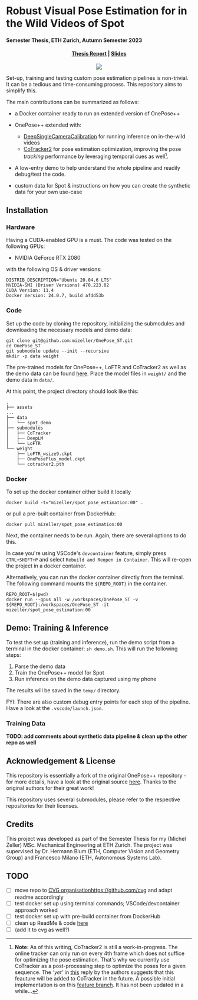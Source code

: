 # Robust Visual Pose Estimation for in the Wild Videos of Spot
#### Semester Thesis, ETH Zurich, Autumn Semester 2023
<!-- TODO: add links -->
<h4 align="center"><a href="">Thesis Report</a> | <a href="">Slides</a></h3>

<p align="center">
<img src="assets/preview.gif"/>
</p>

Set-up, training and testing custom pose estimation pipelines is non-trivial. It can be a tedious and time-consuming process. This repository aims to simplify this.

The main contributions can be summarized as follows:
- a Docker container ready to run an extended version of OnePose++
- OnePose++ extended with:
    - [DeepSingleCameraCalibration](https://github.com/AlanSavio25/DeepSingleImageCalibration/) for running inference on in-the-wild videos
    - [CoTracker2]() for pose estimation optimization, improving the pose *tracking* performance by leveraging temporal cues as well[^2].
 
- A low-entry demo to help understand the whole pipeline and readily debug/test the code.

- custom data for Spot & instructions on how you can create the synthetic data for your own use-case
   
[^2]: **Note:** As of this writing, CoTracker2 is still a work-in-progress. The online tracker can only run on every 4th frame which does not suffice for optimizing the pose estimation. That's why we currently use CoTracker as a post-processing step to optimize the poses for a given sequence. The *'yet'* in [this](https://github.com/facebookresearch/co-tracker/issues/56#issuecomment-1878778614) reply by the authors suggests that this feauture will be added to CoTracker in the future. A possible initial implementation is on this [feature branch](https://github.com/mizeller/OnePose_ST/tree/feat-online-tracker). It has not been updated in a while...

## Installation
### Hardware 
Having a CUDA-enabled GPU is a must. The code was tested on the following GPUs:
- NVIDIA GeForce RTX 2080

with the following OS & driver versions:
```shell
DISTRIB_DESCRIPTION="Ubuntu 20.04.6 LTS"
NVIDIA-SMI (Driver Versions) 470.223.02   
CUDA Version: 11.4
Docker Version: 24.0.7, build afdd53b
```

### Code
Set up the code by cloning the repository, initializing the submodules and downloading the necessary models and demo data: 
```shell
git clone git@github.com:mizeller/OnePose_ST.git
cd OnePose_ST
git submodule update --init --recursive
mkdir -p data weight 
```
The pre-trained models for OnePose++, LoFTR and CoTracker2 as well as the demo data can be found [here](https://drive.google.com/drive/folders/1VIuflRl8WdJVcwpsHOFlmeoM7b3I1HlV?usp=sharing). Place the model files in `weight/` and the demo data in `data/`.

At this point, the project directory should look like this:
```shell
.
├── assets
...
├── data
│   └── spot_demo
├── submodules
│   ├── CoTracker
│   ├── DeepLM
│   └── LoFTR
└── weight
    ├── LoFTR_wsize9.ckpt 
    ├── OnePosePlus_model.ckpt
    └── cotracker2.pth
```

### Docker
To set up the docker container either build it locally
```shell
docker build -t="mizeller/spot_pose_estimation:00" .
```
or pull a pre-built container from DockerHub:
```shell
docker pull mizeller/spot_pose_estimation:00
```
Next, the container needs to be run. Again, there are several options to do this.

In case you're using VSCode's `devcontainer` feature, simply press `CTRL+SHIFT+P` and select `Rebuild and Reopen in Container`.
This will re-open the project in a docker container.

Alternatively, you can run the docker container directly from the terminal. The following command mounts the `${REPO_ROOT}` in the container.

```shell
REPO_ROOT=$(pwd)
docker run --gpus all -w /workspaces/OnePose_ST -v ${REPO_ROOT}:/workspaces/OnePose_ST -it mizeller/spot_pose_estimation:00
```

## Demo: Training & Inference
To test the set up (training and inference), run the demo script from a terminal in the docker container: `sh demo.sh`. This will run the following steps:
1. Parse the demo data
2. Train the OnePose++ model for Spot
3. Run inference on the demo data captured using my phone

The results will be saved in the `temp/` directory. 

FYI: There are also custom debug entry points for each step of the pipeline. Have a look at the `.vscode/launch.json`.

### Training Data
**TODO: add comments about synthetic data pipeline & clean up the other repo as well**

## Acknowledgement & License
This repository is essentially a fork of the original OnePose++ repository - for more details, have a look at the original source [here](https://github.com/zju3dv/OnePose_Plus_Plus). Thanks to the original authors for their great work!

This repository uses several submodules, please refer to the respective repositories for their licenses.

## Credits
This project was developed as part of the Semester Thesis for my (Michel Zeller) MSc. Mechanical Engineering at ETH Zurich. The project was supervised by Dr. Hermann Blum (ETH, Computer Vision and Geometry Group) and Francesco Milano (ETH, Autonomous Systems Lab). 

## TODO
- [ ] move repo to [CVG organisation](https://github.com/cvg)https://github.com/cvg and adapt readme accordingly
- [ ] test docker set up using terminal commands; VSCode/devcontainer approach worked
- [ ] test docker set up with pre-build container from DockerHub
- [ ] clean up ReadMe & code [here](https://github.com/mizeller/Monocluar-Pose-Estimation-Pipeline-for-Spot)
- [ ] (add it to cvg as well?) 
